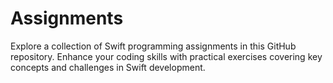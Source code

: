 # Assignments
Explore a collection of Swift programming assignments in this GitHub repository. Enhance your coding skills with practical exercises covering key concepts and challenges in Swift development.
